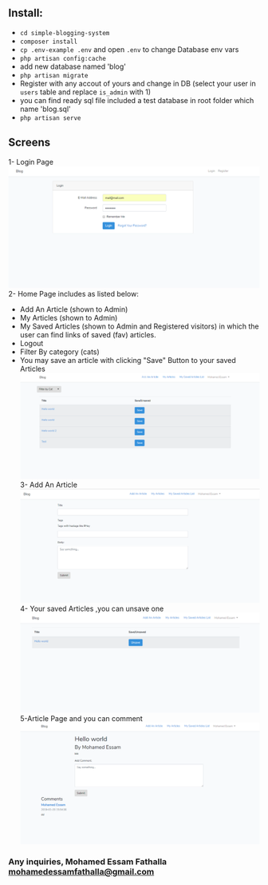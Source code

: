 ## Install:

- `cd simple-blogging-system`
- `composer install`
- `cp .env-example .env` and open `.env` to change Database env vars
- `php artisan config:cache`
- add new database named 'blog'
- `php artisan migrate`
- Register with any accout of yours and change in DB (select your user in `users` table and replace `is_admin` with 1)
- you can find ready sql file included a test database in root folder which name 'blog.sql'
- `php artisan serve`


## Screens

1- Login Page
![alt text](readme-images/1.png)
2- Home Page includes as listed below:
- Add An Article (shown to Admin)
- My Articles (shown to Admin)
- My Saved Articles (shown to Admin and Registered visitors) in which the user can find links of saved (fav) articles.
- Logout
- Filter By category (cats)
- You may save an article with clicking "Save" Button to your saved Articles
![alt text](readme-images/2.png)
3- Add An Article 
![alt text](readme-images/3.png)
4- Your saved Articles ,you can unsave one
![alt text](readme-images/5.png)
5-Article Page and you can comment
![alt text](readme-images/6.png)

### Any inquiries, Mohamed Essam Fathalla <mohamedessamfathalla@gmail.com> 
